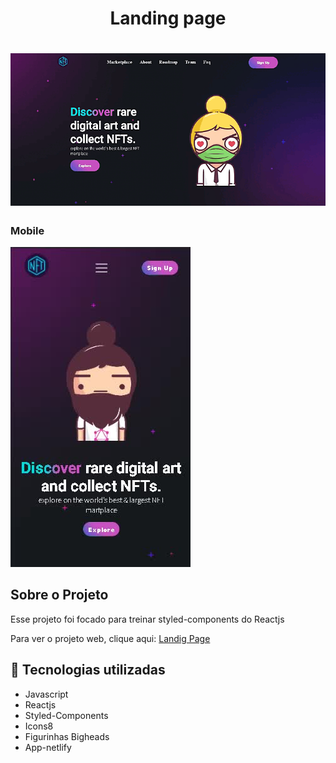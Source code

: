 <h1 align="center">Landing page</h1>

<h1>
    <img src='LandingPageGif/Landing.gif'  />
    <h3>Mobile</h3>
    <img src='LandingPageGif/Mobile.jpg'  />
</h1>


## Sobre o Projeto

Esse projeto foi focado para treinar styled-components do Reactjs

Para ver o projeto web, clique aqui:  <a href="landing-pageapp.netlify.app">Landig Page</a>


## 🚀 Tecnologias utilizadas

- Javascript
- Reactjs
- Styled-Components
- Icons8
- Figurinhas Bigheads
- App-netlify
